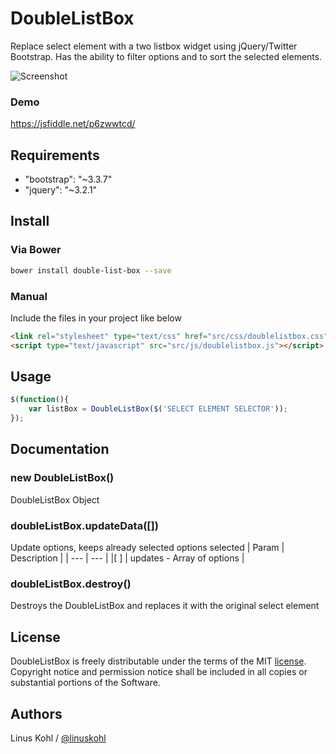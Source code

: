 # DoubleListBox
Replace select element with a two listbox widget using jQuery/Twitter Bootstrap. Has the ability to filter options and to sort the selected elements.

![Screenshot](http://i66.tinypic.com/2isjrz9.jpg "Screenshot of the elements rendered")

### Demo
https://jsfiddle.net/p6zwwtcd/

## Requirements
- "bootstrap": "~3.3.7"
- "jquery": "~3.2.1"

## Install  
### Via Bower
````bash
bower install double-list-box --save
````
### Manual
Include the files in your project like below
````html
<link rel="stylesheet" type="text/css" href="src/css/doublelistbox.css">
<script type="text/javascript" src="src/js/doublelistbox.js"></script>
````
## Usage
````javascript
$(function(){
    var listBox = DoubleListBox($('SELECT ELEMENT SELECTOR'));
});
````
## Documentation
### new DoubleListBox()
DoubleListBox Object

### doubleListBox.updateData([])
Update options, keeps already selected options selected
| Param | Description |
| --- | --- |
|[ ] | updates - Array of options |

### doubleListBox.destroy()
Destroys the DoubleListBox and replaces it with the original select element

## License
DoubleListBox is freely distributable under the terms of the MIT [license](https://raw.githubusercontent.com/linuskohl/DoubleListBox/master/LICENSE).
Copyright notice and permission notice shall be included in all copies or substantial portions of the Software.

## Authors
Linus Kohl / [@linuskohl](https://twitter.com/linuskohl)

